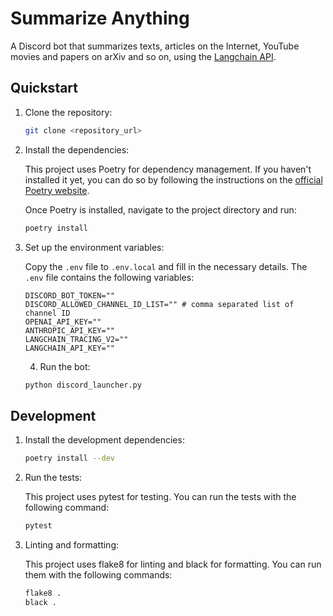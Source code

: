 # Summarize Anything

A Discord bot that summarizes texts, articles on the Internet, YouTube movies and papers on arXiv and so on, using the [Langchain API](https://langchain.com/).

## Quickstart

1. Clone the repository:

   ```bash
   git clone <repository_url>
   ```

2. Install the dependencies:

   This project uses Poetry for dependency management. If you haven't installed it yet, you can do so by following the instructions on the [official Poetry website](https://python-poetry.org/docs/#installation).

   Once Poetry is installed, navigate to the project directory and run:

   ```bash
   poetry install
   ```

3. Set up the environment variables:

   Copy the `.env` file to `.env.local` and fill in the necessary details. The `.env` file contains the following variables:

   ```env
   DISCORD_BOT_TOKEN=""
   DISCORD_ALLOWED_CHANNEL_ID_LIST="" # comma separated list of channel ID
   OPENAI_API_KEY=""
   ANTHROPIC_API_KEY=""
   LANGCHAIN_TRACING_V2=""
   LANGCHAIN_API_KEY=""
   ```

   4. Run the bot:

   ```bash
   python discord_launcher.py
   ```

## Development

1. Install the development dependencies:

   ```bash
   poetry install --dev
   ```

2. Run the tests:

   This project uses pytest for testing. You can run the tests with the following command:

   ```bash
   pytest
   ```

3. Linting and formatting:

   This project uses flake8 for linting and black for formatting. You can run them with the following commands:

   ```bash
   flake8 .
   black .
   ```
